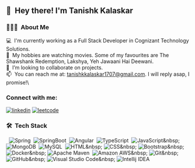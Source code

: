 ## 👋 &nbsp;Hey there! I'm Tanishk Kalaskar


<!--
**Tanishkkalaskar/Tanishkkalaskar** is a ✨ _special_ ✨ repository because its `README.md` (this file) appears on your GitHub profile.

Here are some ideas to get you started:

- 🔭 I’m currently working on ...
- 🌱 I’m currently learning ...
- 👯 I’m looking to collaborate on ...
- 🤔 I’m looking for help with ...
- 💬 Ask me about ...
- 📫 How to reach me: ...
- 😄 Pronouns: ...
- ⚡ Fun fact: ...
-->

### 👨🏻‍💻 &nbsp;About Me

💻 &nbsp;I'm currently working as a Full Stack Developer in Cognizant Technology Solutions.\
👀 &nbsp;My hobbies are watching movies. Some of my favourites are The Shawshank Redemption, Lakshya, Yeh Jawaani Hai Deewani.\
💞️ &nbsp;I’m looking to collaborate on projects.\
📫 &nbsp;You can reach me at: tanishkkalaskar1707@gmail.com. I will reply asap, I promise!\

### Connect with me:
[![linkedin](https://img.shields.io/badge/LinkedIn-0077B5?style=for-the-badge&logo=linkedin&logoColor=white)]([https://linkedin.com/in/jadhav-kunal](https://www.linkedin.com/in/tanishk-kalaskar-849292194/))
[![leetcode](https://img.shields.io/badge/-LeetCode-FFA116?style=for-the-badge&logo=LeetCode&logoColor=black)]([https://leetcode.com/jadhav-kunal](https://leetcode.com/tanishkkalaskar/))

### 🛠 &nbsp;Tech Stack
![]()&nbsp;
![Spring](https://img.shields.io/badge/Spring-6DB33F?style=for-the-badge&logo=spring&logoColor=white)&nbsp;
![SpringBoot](https://img.shields.io/badge/Spring_Boot-F2F4F9?style=for-the-badge&logo=spring-boot)&nbsp;
![Angular](https://img.shields.io/badge/Angular-DD0031?style=for-the-badge&logo=angular&logoColor=white)&nbsp;
![TypeScript](https://img.shields.io/badge/TypeScript-007ACC?style=for-the-badge&logo=typescript&logoColor=white)&nbsp;
![JavaScript]([[https://img.shields.io/badge/-JavaScript-05122A?style=flat&logo=javascript](https://img.shields.io/badge/JavaScript-323330?style=for-the-badge&logo=javascript&logoColor=F7DF1E)](https://img.shields.io/badge/TypeScript-007ACC?style=for-the-badge&logo=typescript&logoColor=white))&nbsp;
![MongoDB](https://img.shields.io/badge/MongoDB-4EA94B?style=for-the-badge&logo=mongodb&logoColor=white)&nbsp;
![MySQL](https://img.shields.io/badge/MySQL-005C84?style=for-the-badge&logo=mysql&logoColor=white)&nbsp;
![HTML]([https://img.shields.io/badge/-HTML-05122A?style=flat&logo=HTML5](https://img.shields.io/badge/HTML5-E34F26?style=for-the-badge&logo=html5&logoColor=white))&nbsp;
![CSS]([https://img.shields.io/badge/-CSS-05122A?style=flat&logo=CSS3&logoColor=1572B6](https://img.shields.io/badge/CSS3-1572B6?style=for-the-badge&logo=css3&logoColor=white))&nbsp;
![Bootstrap]([https://img.shields.io/badge/-Bootstrap-05122A?style=flat&logo=bootstrap&logoColor=563D7C](https://img.shields.io/badge/Bootstrap-563D7C?style=for-the-badge&logo=bootstrap&logoColor=white))&nbsp;
![Docker]([https://img.shields.io/badge/-Docker-05122A?style=flat&logo=docker&logoColor=2496ED](https://img.shields.io/badge/Docker-2CA5E0?style=for-the-badge&logo=docker&logoColor=white))&nbsp;
![Apache Maven](https://img.shields.io/badge/apache_maven-C71A36?style=for-the-badge&logo=apachemaven&logoColor=white)&nbsp;
![Amazon AWS]([https://img.shields.io/badge/-Amazon%20AWS-05122A?style=flat&logo=amazon-AWS&logoColor=FF9900](https://img.shields.io/badge/Amazon_AWS-FF9900?style=for-the-badge&logo=amazonaws&logoColor=white))&nbsp;
![Git]([https://img.shields.io/badge/-Git-05122A?style=flat&logo=git](https://img.shields.io/badge/GIT-E44C30?style=for-the-badge&logo=git&logoColor=white))&nbsp;
![GitHub]([https://img.shields.io/badge/-GitHub-05122A?style=flat&logo=github](https://img.shields.io/badge/GitHub-100000?style=for-the-badge&logo=github&logoColor=white))&nbsp;
![Visual Studio Code]([https://img.shields.io/badge/-Visual%20Studio%20Code-05122A?style=flat&logo=visual-studio-code&logoColor=007ACC](https://img.shields.io/badge/VSCode-0078D4?style=for-the-badge&logo=visual%20studio%20code&logoColor=white))&nbsp;
![Intellij IDEA](https://img.shields.io/badge/IntelliJ_IDEA-000000.svg?style=for-the-badge&logo=intellij-idea&logoColor=white) &nbsp;
